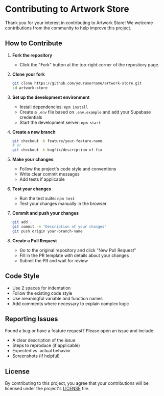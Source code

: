 # Contributing to Artwork Store

Thank you for your interest in contributing to Artwork Store! We welcome contributions from the community to help improve this project.

## How to Contribute

1. **Fork the repository**
   - Click the "Fork" button at the top-right corner of the repository page.

2. **Clone your fork**
   ```bash
   git clone https://github.com/yourusername/artwork-store.git
   cd artwork-store
   ```

3. **Set up the development environment**
   - Install dependencies: `npm install`
   - Create a `.env` file based on `.env.example` and add your Supabase credentials
   - Start the development server: `npm start`

4. **Create a new branch**
   ```bash
   git checkout -b feature/your-feature-name
   # or
   git checkout -b bugfix/description-of-fix
   ```

5. **Make your changes**
   - Follow the project's code style and conventions
   - Write clear commit messages
   - Add tests if applicable

6. **Test your changes**
   - Run the test suite: `npm test`
   - Test your changes manually in the browser

7. **Commit and push your changes**
   ```bash
   git add .
   git commit -m "Description of your changes"
   git push origin your-branch-name
   ```

8. **Create a Pull Request**
   - Go to the original repository and click "New Pull Request"
   - Fill in the PR template with details about your changes
   - Submit the PR and wait for review

## Code Style

- Use 2 spaces for indentation
- Follow the existing code style
- Use meaningful variable and function names
- Add comments where necessary to explain complex logic

## Reporting Issues

Found a bug or have a feature request? Please open an issue and include:

- A clear description of the issue
- Steps to reproduce (if applicable)
- Expected vs. actual behavior
- Screenshots (if helpful)

## License

By contributing to this project, you agree that your contributions will be licensed under the project's [LICENSE](LICENSE) file.
